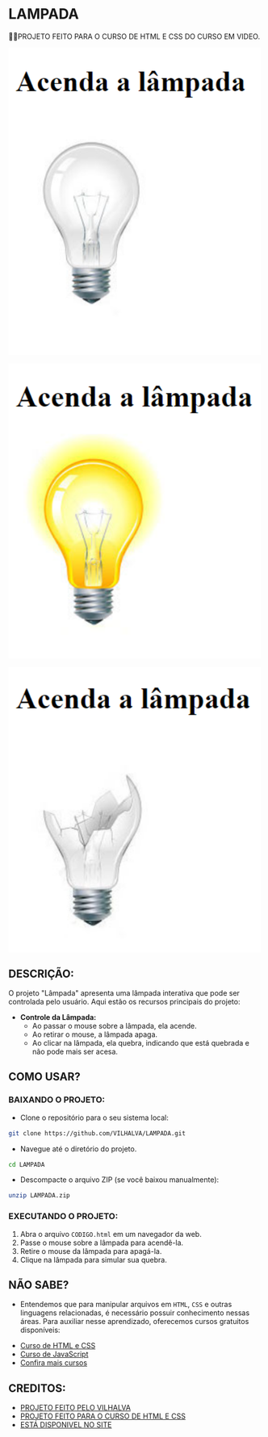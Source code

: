 # LAMPADA
👨‍🏫PROJETO FEITO PARA O CURSO DE HTML E CSS DO CURSO EM VIDEO.

<img src="./IMAGENS/FOTO_1.png" align="center" width="500"> <br><br>
<img src="./IMAGENS/FOTO_2.png" align="center" width="500"> <br><br>
<img src="./IMAGENS/FOTO_3.png" align="center" width="500"> <br>

## DESCRIÇÃO:
O projeto "Lâmpada" apresenta uma lâmpada interativa que pode ser controlada pelo usuário. Aqui estão os recursos principais do projeto:

- **Controle da Lâmpada:**
  - Ao passar o mouse sobre a lâmpada, ela acende.
  - Ao retirar o mouse, a lâmpada apaga.
  - Ao clicar na lâmpada, ela quebra, indicando que está quebrada e não pode mais ser acesa.

## COMO USAR?
### BAIXANDO O PROJETO:
* Clone o repositório para o seu sistema local:

```bash
git clone https://github.com/VILHALVA/LAMPADA.git
```

* Navegue até o diretório do projeto.

```bash
cd LAMPADA
```

* Descompacte o arquivo ZIP (se você baixou manualmente):

```bash
unzip LAMPADA.zip
```

### EXECUTANDO O PROJETO:
1. Abra o arquivo `CODIGO.html` em um navegador da web.
2. Passe o mouse sobre a lâmpada para acendê-la.
3. Retire o mouse da lâmpada para apagá-la.
4. Clique na lâmpada para simular sua quebra.

## NÃO SABE?
- Entendemos que para manipular arquivos em `HTML`, `CSS` e outras linguagens relacionadas, é necessário possuir conhecimento nessas áreas. Para auxiliar nesse aprendizado, oferecemos cursos gratuitos disponíveis:
* [Curso de HTML e CSS](https://github.com/VILHALVA/CURSO-DE-HTML-E-CSS)
* [Curso de JavaScript](https://github.com/VILHALVA/CURSO-DE-JAVASCRIPT)
* [Confira mais cursos](https://github.com/VILHALVA?tab=repositories&q=+topic:CURSO)

## CREDITOS:
- [PROJETO FEITO PELO VILHALVA](https://github.com/VILHALVA)
- [PROJETO FEITO PARA O CURSO DE HTML E CSS](https://github.com/VILHALVA/CURSO-DE-HTML-E-CSS)
- [ESTÁ DISPONIVEL NO SITE](https://vilhalva.github.io/STYLER/STYLER.html)
